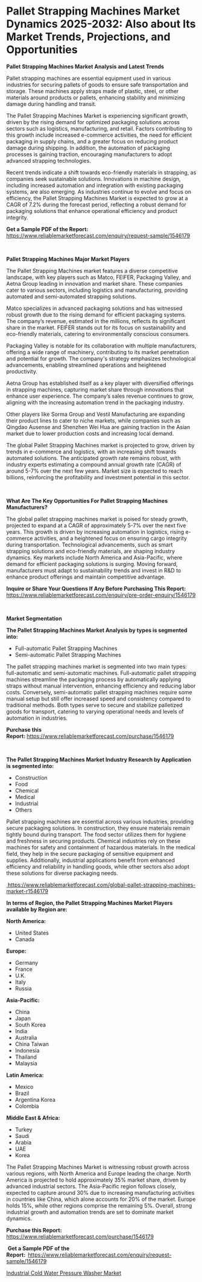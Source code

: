 <p><h1>Pallet Strapping Machines Market Dynamics 2025-2032: Also about Its Market Trends, Projections, and Opportunities</h1></p><p><strong>Pallet Strapping Machines Market Analysis and Latest Trends</strong></p>
<p><p>Pallet strapping machines are essential equipment used in various industries for securing pallets of goods to ensure safe transportation and storage. These machines apply straps made of plastic, steel, or other materials around products or pallets, enhancing stability and minimizing damage during handling and transit.</p><p>The Pallet Strapping Machines Market is experiencing significant growth, driven by the rising demand for optimized packaging solutions across sectors such as logistics, manufacturing, and retail. Factors contributing to this growth include increased e-commerce activities, the need for efficient packaging in supply chains, and a greater focus on reducing product damage during shipping. In addition, the automation of packaging processes is gaining traction, encouraging manufacturers to adopt advanced strapping technologies.</p><p>Recent trends indicate a shift towards eco-friendly materials in strapping, as companies seek sustainable solutions. Innovations in machine design, including increased automation and integration with existing packaging systems, are also emerging. As industries continue to evolve and focus on efficiency, the Pallet Strapping Machines Market is expected to grow at a CAGR of 7.2% during the forecast period, reflecting a robust demand for packaging solutions that enhance operational efficiency and product integrity.</p></p>
<p><strong>Get a Sample PDF of the Report:&nbsp;</strong> <a href="https://www.reliablemarketforecast.com/enquiry/request-sample/1546179?utm_campaign=1134&utm_medium=2&utm_source=Github&utm_content=ia&utm_term=17022025&utm_id=pallet-strapping-machines">https://www.reliablemarketforecast.com/enquiry/request-sample/1546179</a></p>
<p>&nbsp;</p>
<p><strong>Pallet Strapping Machines Major Market Players</strong></p>
<p><p>The Pallet Strapping Machines market features a diverse competitive landscape, with key players such as Matco, FEIFER, Packaging Valley, and Aetna Group leading in innovation and market share. These companies cater to various sectors, including logistics and manufacturing, providing automated and semi-automated strapping solutions.</p><p>Matco specializes in advanced packaging solutions and has witnessed robust growth due to the rising demand for efficient packaging systems. The company’s revenue, estimated in the millions, reflects its significant share in the market. FEIFER stands out for its focus on sustainability and eco-friendly materials, catering to environmentally conscious consumers.</p><p>Packaging Valley is notable for its collaboration with multiple manufacturers, offering a wide range of machinery, contributing to its market penetration and potential for growth. The company's strategy emphasizes technological advancements, enabling streamlined operations and heightened productivity.</p><p>Aetna Group has established itself as a key player with diversified offerings in strapping machines, capturing market share through innovations that enhance user experience. The company’s sales revenue continues to grow, aligning with the increasing automation trend in the packaging industry.</p><p>Other players like Sorma Group and Vestil Manufacturing are expanding their product lines to cater to niche markets, while companies such as Qingdao Ausense and Shenzhen Wei Hua are gaining traction in the Asian market due to lower production costs and increasing local demand.</p><p>The global Pallet Strapping Machines market is projected to grow, driven by trends in e-commerce and logistics, with an increasing shift towards automated solutions. The anticipated growth rate remains robust, with industry experts estimating a compound annual growth rate (CAGR) of around 5-7% over the next few years. Market size is expected to reach billions, reinforcing the profitability and investment potential in this sector.</p></p>
<p>&nbsp;</p>
<p><strong>What Are The Key Opportunities For Pallet Strapping Machines Manufacturers?</strong></p>
<p><p>The global pallet strapping machines market is poised for steady growth, projected to expand at a CAGR of approximately 5-7% over the next five years. This growth is driven by increasing automation in logistics, rising e-commerce activities, and a heightened focus on ensuring cargo integrity during transportation. Technological advancements, such as smart strapping solutions and eco-friendly materials, are shaping industry dynamics. Key markets include North America and Asia-Pacific, where demand for efficient packaging solutions is surging. Moving forward, manufacturers must adapt to sustainability trends and invest in R&D to enhance product offerings and maintain competitive advantage.</p></p>
<p><strong>Inquire or Share Your Questions If Any Before Purchasing This Report:</strong> <a href="https://www.reliablemarketforecast.com/enquiry/pre-order-enquiry/1546179?utm_campaign=1134&utm_medium=2&utm_source=Github&utm_content=ia&utm_term=17022025&utm_id=pallet-strapping-machines">https://www.reliablemarketforecast.com/enquiry/pre-order-enquiry/1546179</a></p>
<p>&nbsp;</p>
<p><strong>Market Segmentation</strong></p>
<p><strong>The Pallet Strapping Machines Market Analysis by types is segmented into:</strong></p>
<p><ul><li>Full-automatic Pallet Strapping Machines</li><li>Semi-automatic Pallet Strapping Machines</li></ul></p>
<p><p>The pallet strapping machines market is segmented into two main types: full-automatic and semi-automatic machines. Full-automatic pallet strapping machines streamline the packaging process by automatically applying straps without manual intervention, enhancing efficiency and reducing labor costs. Conversely, semi-automatic pallet strapping machines require some manual setup but still offer increased speed and consistency compared to traditional methods. Both types serve to secure and stabilize palletized goods for transport, catering to varying operational needs and levels of automation in industries.</p></p>
<p><strong>Purchase this Report:&nbsp;</strong><a href="https://www.reliablemarketforecast.com/purchase/1546179?utm_campaign=1134&utm_medium=2&utm_source=Github&utm_content=ia&utm_term=17022025&utm_id=pallet-strapping-machines">https://www.reliablemarketforecast.com/purchase/1546179</a></p>
<p>&nbsp;</p>
<p><strong>The Pallet Strapping Machines Market Industry Research by Application is segmented into:</strong></p>
<p><ul><li>Construction</li><li>Food</li><li>Chemical</li><li>Medical</li><li>Industrial</li><li>Others</li></ul></p>
<p><p>Pallet strapping machines are essential across various industries, providing secure packaging solutions. In construction, they ensure materials remain tightly bound during transport. The food sector utilizes them for hygiene and freshness in securing products. Chemical industries rely on these machines for safety and containment of hazardous materials. In the medical field, they help in the secure packaging of sensitive equipment and supplies. Additionally, industrial applications benefit from enhanced efficiency and reliability in handling goods, while other sectors also adopt these solutions for diverse packaging needs.</p></p>
<p><a href="https://www.reliablemarketforecast.com/global-pallet-strapping-machines-market-r1546179?utm_campaign=1134&utm_medium=2&utm_source=Github&utm_content=ia&utm_term=17022025&utm_id=pallet-strapping-machines">&nbsp;https://www.reliablemarketforecast.com/global-pallet-strapping-machines-market-r1546179</a></p>
<p><strong>In terms of Region, the Pallet Strapping Machines Market Players available by Region are:</strong></p>
<p>
    <p> <strong> North America: </strong>
        <ul>
            <li>United States</li>
            <li>Canada</li>
        </ul>
        </p> 
    <p> <strong> Europe: </strong>
        <ul>
            <li>Germany</li>
            <li>France</li>
            <li>U.K.</li>
            <li>Italy</li>
            <li>Russia</li>
        </ul>
        </p> 
    <p> <strong> Asia-Pacific: </strong>
        <ul>
            <li>China</li>
            <li>Japan</li>
            <li>South Korea</li>
            <li>India</li>
            <li>Australia</li>
            <li>China Taiwan</li>
            <li>Indonesia</li>
            <li>Thailand</li>
            <li>Malaysia</li>
        </ul>
        </p> 
    <p> <strong> Latin America: </strong>
        <ul>
            <li>Mexico</li>
            <li>Brazil</li>
            <li>Argentina Korea</li>
            <li>Colombia</li>
        </ul>
        </p> 
    <p> <strong> Middle East & Africa: </strong>
        <ul>
            <li>Turkey</li>
            <li>Saudi</li>
            <li>Arabia</li>
            <li>UAE</li>
            <li>Korea</li>
        </ul>
    </p>
    </p>
<p><p>The Pallet Strapping Machines Market is witnessing robust growth across various regions, with North America and Europe leading the charge. North America is projected to hold approximately 35% market share, driven by advanced industrial sectors. The Asia-Pacific region follows closely, expected to capture around 30% due to increasing manufacturing activities in countries like China, which alone accounts for 20% of the market. Europe holds 15%, while other regions comprise the remaining 5%. Overall, strong industrial growth and automation trends are set to dominate market dynamics.</p></p>
<p><strong>Purchase this Report: </strong><a href="https://www.reliablemarketforecast.com/purchase/1546179?utm_campaign=1134&utm_medium=2&utm_source=Github&utm_content=ia&utm_term=17022025&utm_id=pallet-strapping-machines">https://www.reliablemarketforecast.com/purchase/1546179</a></p>
<p>&nbsp;<strong>Get a Sample PDF of the Report:&nbsp;&nbsp;</strong><a href="https://www.reliablemarketforecast.com/enquiry/request-sample/1546179?utm_campaign=1134&utm_medium=2&utm_source=Github&utm_content=ia&utm_term=17022025&utm_id=pallet-strapping-machines">https://www.reliablemarketforecast.com/enquiry/request-sample/1546179</a></p>
<p><strong></strong></p>
<p><p><a href="https://github.com/BryceTownsendr/Market-Research-Report-List-7/blob/main/industrial-cold-water-pressure-washer-market.md?utm_campaign=1134&utm_medium=2&utm_source=Github&utm_content=ia&utm_term=17022025&utm_id=pallet-strapping-machines">Industrial Cold Water Pressure Washer Market</a></p></p>